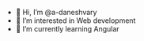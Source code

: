 - 👋 Hi, I’m @a-daneshvary
- 👀 I’m interested in Web development
- 🌱 I’m currently learning Angular


<!---
a-daneshvary/a-daneshvary is a ✨ special ✨ repository because its `README.md` (this file) appears on your GitHub profile.
You can click the Preview link to take a look at your changes.
--->

